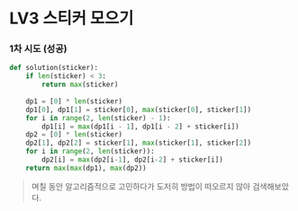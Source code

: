 # LV3 스티커 모으기

### 1차 시도 (성공)
```py
def solution(sticker):
    if len(sticker) < 3:
        return max(sticker)
    
    dp1 = [0] * len(sticker)
    dp1[0], dp1[1] = sticker[0], max(sticker[0], sticker[1])
    for i in range(2, len(sticker) - 1):
        dp1[i] = max(dp1[i - 1], dp1[i - 2] + sticker[i])
    dp2 = [0] * len(sticker)
    dp2[1], dp2[2] = sticker[1], max(sticker[1], sticker[2])
    for i in range(2, len(sticker)):
        dp2[i] = max(dp2[i-1], dp2[i-2] + sticker[i])
    return max(max(dp1), max(dp2))
```
> 며칠 동안 알고리즘적으로 고민하다가 도저히 방법이 떠오르지 않아 검색해보았다.

